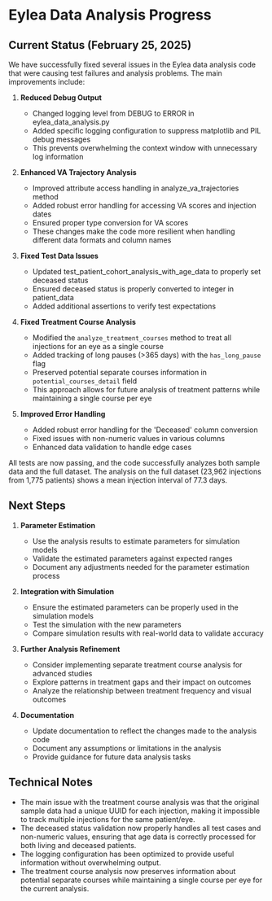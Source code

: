 # Eylea Data Analysis Progress

## Current Status (February 25, 2025)

We have successfully fixed several issues in the Eylea data analysis code that were causing test failures and analysis problems. The main improvements include:

1. **Reduced Debug Output**
   - Changed logging level from DEBUG to ERROR in eylea_data_analysis.py
   - Added specific logging configuration to suppress matplotlib and PIL debug messages
   - This prevents overwhelming the context window with unnecessary log information

2. **Enhanced VA Trajectory Analysis**
   - Improved attribute access handling in analyze_va_trajectories method
   - Added robust error handling for accessing VA scores and injection dates
   - Ensured proper type conversion for VA scores
   - These changes make the code more resilient when handling different data formats and column names

3. **Fixed Test Data Issues**
   - Updated test_patient_cohort_analysis_with_age_data to properly set deceased status
   - Ensured deceased status is properly converted to integer in patient_data
   - Added additional assertions to verify test expectations

4. **Fixed Treatment Course Analysis**
   - Modified the `analyze_treatment_courses` method to treat all injections for an eye as a single course
   - Added tracking of long pauses (>365 days) with the `has_long_pause` flag
   - Preserved potential separate courses information in `potential_courses_detail` field
   - This approach allows for future analysis of treatment patterns while maintaining a single course per eye

5. **Improved Error Handling**
   - Added robust error handling for the 'Deceased' column conversion
   - Fixed issues with non-numeric values in various columns
   - Enhanced data validation to handle edge cases

All tests are now passing, and the code successfully analyzes both sample data and the full dataset. The analysis on the full dataset (23,962 injections from 1,775 patients) shows a mean injection interval of 77.3 days.

## Next Steps

1. **Parameter Estimation**
   - Use the analysis results to estimate parameters for simulation models
   - Validate the estimated parameters against expected ranges
   - Document any adjustments needed for the parameter estimation process

2. **Integration with Simulation**
   - Ensure the estimated parameters can be properly used in the simulation models
   - Test the simulation with the new parameters
   - Compare simulation results with real-world data to validate accuracy

3. **Further Analysis Refinement**
   - Consider implementing separate treatment course analysis for advanced studies
   - Explore patterns in treatment gaps and their impact on outcomes
   - Analyze the relationship between treatment frequency and visual outcomes

4. **Documentation**
   - Update documentation to reflect the changes made to the analysis code
   - Document any assumptions or limitations in the analysis
   - Provide guidance for future data analysis tasks

## Technical Notes

- The main issue with the treatment course analysis was that the original sample data had a unique UUID for each injection, making it impossible to track multiple injections for the same patient/eye.
- The deceased status validation now properly handles all test cases and non-numeric values, ensuring that age data is correctly processed for both living and deceased patients.
- The logging configuration has been optimized to provide useful information without overwhelming output.
- The treatment course analysis now preserves information about potential separate courses while maintaining a single course per eye for the current analysis.
